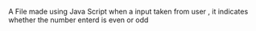 A File made using Java Script 
when a input taken from user , it indicates whether the number enterd is even or odd
